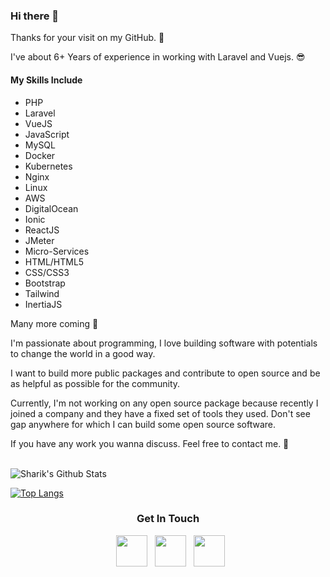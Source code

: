 ### Hi there 👋

Thanks for your visit on my GitHub. 🙏

I've about 6+ Years of experience in working with Laravel and Vuejs. 😎

<h4>My Skills Include</h4>
<ul>
  <li>PHP</li>
  <li>Laravel</li>
  <li>VueJS</li>
  <li>JavaScript</li>
  <li>MySQL</li>
  <li>Docker</li>
  <li>Kubernetes</li>
  <li>Nginx</li>
  <li>Linux</li>
  <li>AWS</li>
  <li>DigitalOcean</li>
  <li>Ionic</li>
  <li>ReactJS</li>
  <li>JMeter</li>
  <li>Micro-Services</li>
  <li>HTML/HTML5</li>
  <li>CSS/CSS3</li>
  <li>Bootstrap</li>
  <li>Tailwind</li>
  <li>InertiaJS</li>
</ul>

Many more coming 💪

I'm passionate about programming, I love building software with potentials to change the world in a good way.

I want to build more public packages and contribute to open source and be as helpful as possible for the community.

Currently, I'm not working on any open source package because recently I joined a company and they have a fixed set of tools they used. Don't see gap anywhere for which I can build some open source software.

If you have any work you wanna discuss. Feel free to contact me. 🥂

<br>

<img align="center" src="https://github-readme-stats.vercel.app/api?username=sharik709&include_all_commits=true&count_private=true&show_icons=true&line_height=20&title_color=7A7ADB&icon_color=2234AE&text_color=D3D3D3&bg_color=0,000000,130F40" alt="Sharik's Github Stats">

</br>

[![Top Langs](https://github-readme-stats.vercel.app/api/top-langs/?username=sharik709&layout=compact&text_color=daf7dc&bg_color=151515)](https://github.com/sharik709/github-readme-stats)

<h3 align="center"> Get In Touch</h3>

<p align="center">
&nbsp; <a href="https://twitter.com/sharik_709" target="_blank" rel="noopener noreferrer"><img src="https://image.flaticon.com/icons/png/512/124/124021.png" width="50" /></a>  
&nbsp; <a href="https://www.linkedin.com/in/sharik-shaikh/" target="_blank" rel="noopener noreferrer"><img src="https://image.flaticon.com/icons/png/512/174/174857.png" width="50" /></a>
&nbsp; <a href="mailto:shaikhsharik709@gmail.com" target="_blank" rel="noopener noreferrer"><img src="https://image.flaticon.com/icons/png/512/732/732200.png"  width="50" /></a>
</p>
